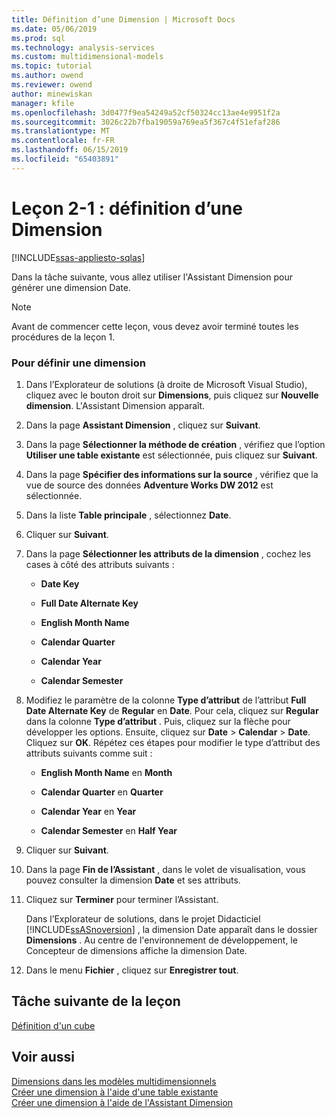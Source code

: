 ```yaml
---
title: Définition d’une Dimension | Microsoft Docs
ms.date: 05/06/2019
ms.prod: sql
ms.technology: analysis-services
ms.custom: multidimensional-models
ms.topic: tutorial
ms.author: owend
ms.reviewer: owend
author: minewiskan
manager: kfile
ms.openlocfilehash: 3d0477f9ea54249a52cf50324cc13ae4e9951f2a
ms.sourcegitcommit: 3026c22b7fba19059a769ea5f367c4f51efaf286
ms.translationtype: MT
ms.contentlocale: fr-FR
ms.lasthandoff: 06/15/2019
ms.locfileid: "65403891"
---
```

# <a name="lesson-2-1---defining-a-dimension"></a>Leçon 2-1 : définition d’une Dimension
[!INCLUDE[ssas-appliesto-sqlas](../../includes/ssas-appliesto-sqlas.md)]

Dans la tâche suivante, vous allez utiliser l'Assistant Dimension pour générer une dimension Date.  
  
> [!NOTE]  
> Avant de commencer cette leçon, vous devez avoir terminé toutes les procédures de la leçon 1.  
  
### <a name="to-define-a-dimension"></a>Pour définir une dimension  
  
1.  Dans l’Explorateur de solutions (à droite de Microsoft Visual Studio), cliquez avec le bouton droit sur **Dimensions**, puis cliquez sur **Nouvelle dimension**. L'Assistant Dimension apparaît.  
  
2.  Dans la page **Assistant Dimension** , cliquez sur **Suivant**.  
  
3.  Dans la page **Sélectionner la méthode de création** , vérifiez que l’option **Utiliser une table existante** est sélectionnée, puis cliquez sur **Suivant**.  
  
4.  Dans la page **Spécifier des informations sur la source** , vérifiez que la vue de source des données **Adventure Works DW 2012** est sélectionnée.  
  
5.  Dans la liste **Table principale** , sélectionnez **Date**.  
  
6.  Cliquer sur **Suivant**.  
  
7.  Dans la page **Sélectionner les attributs de la dimension** , cochez les cases à côté des attributs suivants :  
  
    -   **Date Key**  
  
    -   **Full Date Alternate Key**  
  
    -   **English Month Name**  
  
    -   **Calendar Quarter**  
  
    -   **Calendar Year**  
  
    -   **Calendar Semester**  
  
8.  Modifiez le paramètre de la colonne **Type d’attribut** de l’attribut **Full Date Alternate Key** de **Regular** en **Date**. Pour cela, cliquez sur **Regular** dans la colonne **Type d’attribut** . Puis, cliquez sur la flèche pour développer les options. Ensuite, cliquez sur **Date** > **Calendar** > **Date**. Cliquez sur **OK**. Répétez ces étapes pour modifier le type d’attribut des attributs suivants comme suit :  
  
    -   **English Month Name** en **Month**  
  
    -   **Calendar Quarter** en **Quarter**  
  
    -   **Calendar Year** en **Year**  
  
    -   **Calendar Semester** en **Half Year**  
  
9. Cliquer sur **Suivant**.  
  
10. Dans la page **Fin de l’Assistant** , dans le volet de visualisation, vous pouvez consulter la dimension **Date** et ses attributs.  
  
11. Cliquez sur **Terminer** pour terminer l’Assistant.  
  
    Dans l’Explorateur de solutions, dans le projet Didacticiel [!INCLUDE[ssASnoversion](../../includes/ssasnoversion-md.md)] , la dimension Date apparaît dans le dossier **Dimensions** . Au centre de l'environnement de développement, le Concepteur de dimensions affiche la dimension Date.  
  
12. Dans le menu **Fichier** , cliquez sur **Enregistrer tout**.  
  
## <a name="next-task-in-lesson"></a>Tâche suivante de la leçon  
[Définition d'un cube](lesson-2-2-defining-a-cube.md)  
  
## <a name="see-also"></a>Voir aussi  
[Dimensions dans les modèles multidimensionnels](../multidimensional-models/dimensions-in-multidimensional-models.md)  
[Créer une dimension à l'aide d'une table existante](../multidimensional-models/create-a-dimension-by-using-an-existing-table.md)  
[Créer une dimension à l'aide de l'Assistant Dimension](../multidimensional-models/create-a-dimension-using-the-dimension-wizard.md)  
  
  
  
